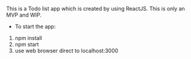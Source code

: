 This is a Todo list app which is created by using ReactJS. 
This is only an MVP and WIP. 

* To start the app: 
1. npm install
2. npm start
3. use web browser direct to localhost:3000
